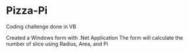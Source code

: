 # Pizza-Pi
Coding challenge done in VB

Created a Windows form with .Net Application
The form will calculate the number of slice using Radius, Area, and Pi
